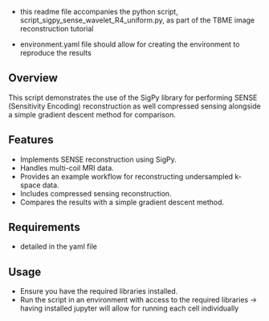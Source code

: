 - this readme file accompanies the python script, script_sigpy_sense_wavelet_R4_uniform.py, as part of the TBME image reconstruction tutorial

- environment.yaml file should allow for creating the environment to reproduce the results

## Overview
This script demonstrates the use of the SigPy library for performing SENSE (Sensitivity Encoding) 
reconstruction as well compressed sensing alongside a simple gradient descent method for comparison.

## Features
- Implements SENSE reconstruction using SigPy.
- Handles multi-coil MRI data.
- Provides an example workflow for reconstructing undersampled k-space data.
- Includes compressed sensing reconstruction.
- Compares the results with a simple gradient descent method.

## Requirements
- detailed in the yaml file

## Usage
- Ensure you have the required libraries installed.
- Run the script in an environment with access to the required libraries
  -> having installed jupyter will allow for running each cell individually

